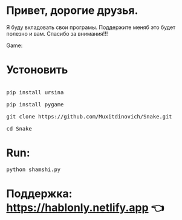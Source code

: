 # Привет, дорогие друзья.
Я буду вкладовать свои програмы. Поддержите меняб это будет полезно и вам. Cпасибо за внимания!!!

Game:
# Устоновить
<pre>

pip install ursina

pip install pygame

git clone https://github.com/Muxitdinovich/Snake.git

cd Snake
</pre>

# Run:

<pre>
python shamshi.py
</pre>

# Поддержка: https://hablonly.netlify.app 👈
